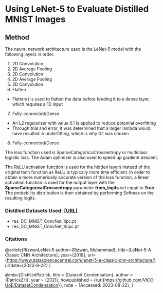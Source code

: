 # Using LeNet-5 to Evaluate Distilled MNIST Images

## Method
The neural network architecture used is the LeNet-5 model with the following layers in order:
1. 2D Convolution
2. 2D Average Pooling
3. 2D Convolution
4. 2D Average Pooling
5. 2D Convolution
6. Flatten
- Flatten() is used to flatten the data before feeding it to a dense layer, which requires a 1D input
7. Fully-connected/Dense
- An L2 regularizer with value 0.1 is applied to reduce potential overfitting
- Through trial and error, it was determined that a larger lambda would have resulted in underfitting, which is why 0.1 was chosen
8. Fully-connected/Dense

The loss function used is SparseCategoricalCrossentropy or multiclass logistic loss.
The Adam optimizer is also used to speed up gradient descent.

The ReLU activation function is used for the hidden layers instead of the original tanh function as ReLU is typically more time efficient.
In order to obtain a more numerically accurate version of the loss function, a linear activation function is used for the output layer with the **SparseCategoricalCrossentropy** parameter **from_logits** set equal to **True**.
The probability distribution is then obtained by performing Softmax on the resulting logits.

### Distilled Datasets Used:  [[URL]](https://github.com/VICO-UoE/DatasetCondensation/tree/master)
- res_DC_MNIST_ConvNet_1ipc.pt
- res_DC_MNIST_ConvNet_10ipc.pt

### Citations
@article{RizwanLeNet-5
author={Rizwan, Muhammad},
title={LeNet-5-A Classic CNN Architecture},
year={2018},
url={https://www.datasciencecentral.com/lenet-5-a-classic-cnn-architecture/}
urldate={2023-8-22}
}

@misc{DistilledPatrick,
  title        = {Dataset Condensation},
  author       = {PatrickZH},
  year         = {2021},
  howpublished = {\url{https://github.com/VICO-UoE/DatasetCondensation}},
  note         = {Accessed: 2023-08-22},
}
